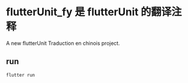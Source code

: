 # flutterUnit_fy 是 flutterUnit 的翻译注释

A new flutterUnit Traduction en chinois project.

## run
```
flutter run
```

